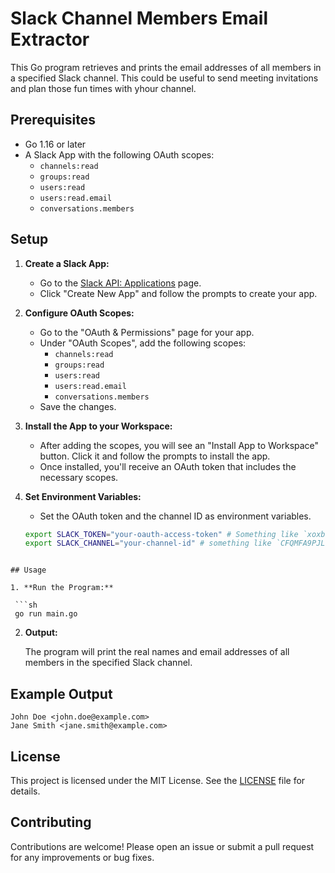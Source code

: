 # Slack Channel Members Email Extractor

This Go program retrieves and prints the email addresses of all members in a
specified Slack channel. This could be useful to send meeting invitations and
plan those fun times with yhour channel.

## Prerequisites

- Go 1.16 or later
- A Slack App with the following OAuth scopes:
  - `channels:read`
  - `groups:read`
  - `users:read`
  - `users:read.email`
  - `conversations.members`

## Setup

1. **Create a Slack App:**
   - Go to the [Slack API: Applications](https://api.slack.com/apps) page.
   - Click "Create New App" and follow the prompts to create your app.

2. **Configure OAuth Scopes:**
   - Go to the "OAuth & Permissions" page for your app.
   - Under "OAuth Scopes", add the following scopes:
     - `channels:read`
     - `groups:read`
     - `users:read`
     - `users:read.email`
     - `conversations.members`
   - Save the changes.

3. **Install the App to your Workspace:**
   - After adding the scopes, you will see an "Install App to Workspace" button. Click it and follow the prompts to install the app.
   - Once installed, you'll receive an OAuth token that includes the necessary scopes.

4. **Set Environment Variables:**
   - Set the OAuth token and the channel ID as environment variables.

   ```sh
   export SLACK_TOKEN="your-oauth-access-token" # Something like `xoxb-` 
   export SLACK_CHANNEL="your-channel-id" # something like `CFQMFA9PJL`
  ```

## Usage

1. **Run the Program:**

   ```sh
   go run main.go
   ```

2. **Output:**

   The program will print the real names and email addresses of all members in the specified Slack channel.

## Example Output

```
John Doe <john.doe@example.com>
Jane Smith <jane.smith@example.com>
```

## License

This project is licensed under the MIT License. See the [LICENSE](LICENSE) file for details.

## Contributing

Contributions are welcome! Please open an issue or submit a pull request for any improvements or bug fixes.

